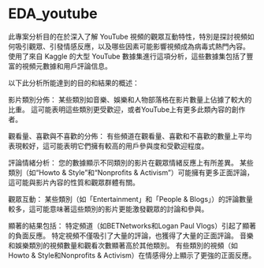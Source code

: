 # EDA_youtube

此專案分析目的在於深入了解 YouTube 視頻的觀眾互動特性，特別是探討視頻如何吸引觀眾、引發情感反應，以及哪些因素可能影響視頻成為病毒式熱門內容。
使用了來自 Kaggle 的大型 YouTube 數據集進行這項分析，這些數據集包括了豐富的視頻元數據和用戶評論信息。

以下此分析所能達到的目的和結果的概述：

影片類別分佈：
某些類別如音樂、娛樂和人物部落格在影片數量上佔據了較大的比重。
這可能表明這些類別更受歡迎，或者YouTube上有更多此類內容的創作者。

觀看量、喜歡與不喜歡的分佈：
有些頻道在觀看量、喜歡和不喜歡的數量上平均表現較好，這可能表明它們擁有較高的用戶參與度和受歡迎程度。

評論情緒分析：
您的數據顯示不同類別的影片在觀眾情緒反應上有所差異。
某些類別（如“Howto & Style”和“Nonprofits & Activism”）可能擁有更多正面評論，這可能與影片內容的性質和觀眾群體有關。

觀眾互動：
某些類別（如「Entertainment」和「People & Blogs」）的評論數量較多，這可能意味著這些類別的影片更能激發觀眾的討論和參與。

顯著的結果包括：
特定頻道（如BETNetworks和Logan Paul Vlogs）引起了顯著的負面反應。
特定視頻不僅吸引了大量的評論，也獲得了大量的正面評論。
音樂和娛樂類別的視頻數量和觀看次數顯著高於其他類別。
有些類別的視頻（如Howto & Style和Nonprofits & Activism）在情感得分上顯示了更強的正面反應。
